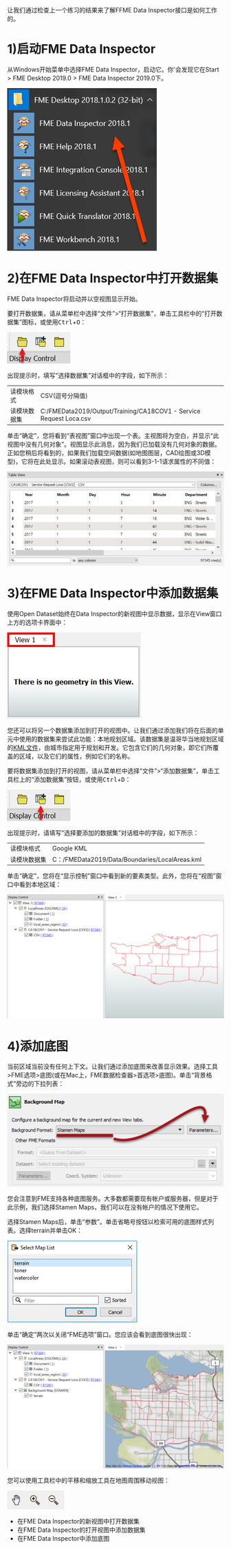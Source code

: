 让我们通过检查上一个练习的结果来了解FFME Data Inspector接口是如何工作的。

# 1)启动FME Data Inspector

从Windows开始菜单中选择FME Data Inspector，启动它。你'会发现它在Start > FME Desktop 2019.0 > FME Data Inspector 2019.0下。

![](./Images/Img1.025.StartingDataInspector.png)

# 2)在FME Data Inspector中打开数据集

FME Data Inspector将启动并以空视图显示开始。

要打开数据集，请从菜单栏中选择“文件”>“打开数据集”，单击工具栏中的“打开数据集”图标，或使用<kbd>Ctrl</kbd>+<kbd>O</kbd>：

![](./Images/open-dataset.png)

出现提示时，填写“选择数据集”对话框中的字段，如下所示：

<table style=“border：0px”>

<TR>
<td style=“font-weight：bold”>读模块格式</td>
<td style=“”>CSV(逗号分隔值)</td>
</TR>

<TR>
<td style=“font-weight：bold”>读模块数据集</td>
<td style=“”>C:/FMEData2019/Output/Training/CA18COV1 - Service Request Loca.csv</td>
</TR>

</TABLE>

单击“确定”，您将看到“表视图”窗口中出现一个表。主视图将为空白，并显示“此视图中没有几何对象”。视图显示此消息，因为我们已加载没有几何对象的数据。正如您稍后将看到的，如果我们加载空间数据(如地图图层，CAD绘图或3D模型)，它将在此处显示。如果滚动表视图，则可以看到3-1-1请求属性的不同值：

![](./Images/csv-table-view.png)

# 3)在FME Data Inspector中添加数据集

使用Open Dataset始终在Data Inspector的新视图中显示数据，显示在View窗口上方的选项卡界面中：

![](./Images/view-tab.png)

您还可以将另一个数据集添加到打开的视图中。让我们通过添加我们将在后面的单元中使用的数据集来尝试此功能：本地规划区域。该数据集是温哥华当地规划区域的[KML文件](https://en.wikipedia.org/wiki/Keyhole_Markup_Language)，由城市指定用于规划和开发。它包含它们的几何对象，即它们所覆盖的区域，以及它们的属性，例如它们的名称。

要将数据集添加到打开的视图，请从菜单栏中选择“文件”>“添加数据集”，单击工具栏上的“添加数据集”按钮，或使用<kbd>Ctrl</kbd>+<kbd>D</kbd>：

![](./Images/add-dataset.png)

出现提示时，请填写“选择要添加的数据集”对话框中的字段，如下所示：

<table style=“border：0px”>

<TR>
<td style=“font-weight：bold”>读模块格式</td>
<td style=“”>Google KML</td>
</TR>

<TR>
<td style=“font-weight：bold”>读模块数据集</td>
<td style=“”>C：/FMEData2019/Data/Boundaries/LocalAreas.kml</td>
</TR>

</TABLE>

单击“确定”，您将在“显示控制”窗口中看到新的要素类型。此外，您将在“视图”窗口中看到本地区域：

![](./Images/local-area-polygons.png)

# 4)添加底图

当前区域当前没有任何上下文。让我们通过添加底图来改善显示效果。选择工具>FME选项>底图(或在Mac上，FME数据检查器>首选项>底图)。单击“背景格式”旁边的下拉列表：

![](./Images/background-map-dialog.png)

您会注意到FME支持各种底图服务。大多数都需要现有帐户或服务器，但是对于此示例，我们选择Stamen Maps，我们可以在没有帐户的情况下使用它。

选择Stamen Maps后，单击“参数”。单击省略号按钮以检索可用的底图样式列表。选择terrain并单击OK：

![](./Images/background-map-parameters.png)

单击“确定”两次以关闭“FME选项”窗口。您应该会看到底图很快出现：

![](./Images/background-map.png)

您可以使用工具栏中的平移和缩放工具在地图周围移动视图：

![](./Images/pan-zoom.png)


<UL>
<li>在FME Data Inspector的新视图中打开数据集</li>
<li>在FME Data Inspector的打开视图中添加数据集</li>
<li>在FME Data Inspector中添加底图</li>
</UL>
